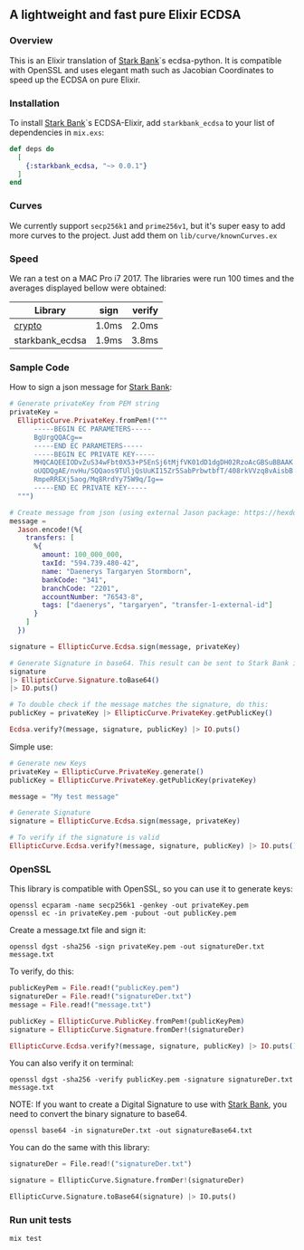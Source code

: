 ## A lightweight and fast pure Elixir ECDSA

### Overview

This is an Elixir translation of [Stark Bank]\`s ecdsa-python. It is compatible with OpenSSL and uses elegant math such as Jacobian Coordinates to speed up the ECDSA on pure Elixir.

### Installation

To install [Stark Bank]\`s ECDSA-Elixir, add `starkbank_ecdsa` to your list of dependencies in `mix.exs`:

```elixir
def deps do
  [
    {:starkbank_ecdsa, "~> 0.0.1"}
  ]
end
```

### Curves

We currently support `secp256k1` and `prime256v1`, but it's super easy to add more curves to the project. Just add them on `lib/curve/knownCurves.ex`

### Speed

We ran a test on a MAC Pro i7 2017. The libraries were run 100 times and the averages displayed bellow were obtained:

| Library            | sign          | verify  |
| ------------------ |:-------------:| -------:|
| [crypto]           |     1.0ms     |  2.0ms  |
| starkbank_ecdsa    |     1.9ms     |  3.8ms  |

### Sample Code

How to sign a json message for [Stark Bank]:

```elixir
# Generate privateKey from PEM string
privateKey =
  EllipticCurve.PrivateKey.fromPem!("""
      -----BEGIN EC PARAMETERS-----
      BgUrgQQACg==
      -----END EC PARAMETERS-----
      -----BEGIN EC PRIVATE KEY-----
      MHQCAQEEIODvZuS34wFbt0X53+P5EnSj6tMjfVK01dD1dgDH02RzoAcGBSuBBAAK
      oUQDQgAE/nvHu/SQQaos9TUljQsUuKI15Zr5SabPrbwtbfT/408rkVVzq8vAisbB
      RmpeRREXj5aog/Mq8RrdYy75W9q/Ig==
      -----END EC PRIVATE KEY-----
  """)

# Create message from json (using external Jason package: https://hexdocs.pm/jason/Jason.html)
message =
  Jason.encode!(%{
    transfers: [
      %{
        amount: 100_000_000,
        taxId: "594.739.480-42",
        name: "Daenerys Targaryen Stormborn",
        bankCode: "341",
        branchCode: "2201",
        accountNumber: "76543-8",
        tags: ["daenerys", "targaryen", "transfer-1-external-id"]
      }
    ]
  })

signature = EllipticCurve.Ecdsa.sign(message, privateKey)

# Generate Signature in base64. This result can be sent to Stark Bank in the request header as the Digital-Signature parameter.
signature
|> EllipticCurve.Signature.toBase64()
|> IO.puts()

# To double check if the message matches the signature, do this:
publicKey = privateKey |> EllipticCurve.PrivateKey.getPublicKey()

Ecdsa.verify?(message, signature, publicKey) |> IO.puts()
```

Simple use:

```elixir
# Generate new Keys
privateKey = EllipticCurve.PrivateKey.generate()
publicKey = EllipticCurve.PrivateKey.getPublicKey(privateKey)

message = "My test message"

# Generate Signature
signature = EllipticCurve.Ecdsa.sign(message, privateKey)

# To verify if the signature is valid
EllipticCurve.Ecdsa.verify?(message, signature, publicKey) |> IO.puts()
```

### OpenSSL

This library is compatible with OpenSSL, so you can use it to generate keys:

```
openssl ecparam -name secp256k1 -genkey -out privateKey.pem
openssl ec -in privateKey.pem -pubout -out publicKey.pem
```

Create a message.txt file and sign it:

```
openssl dgst -sha256 -sign privateKey.pem -out signatureDer.txt message.txt
```

To verify, do this:

```elixir
publicKeyPem = File.read!("publicKey.pem")
signatureDer = File.read!("signatureDer.txt")
message = File.read!("message.txt")

publicKey = EllipticCurve.PublicKey.fromPem!(publicKeyPem)
signature = EllipticCurve.Signature.fromDer!(signatureDer)

EllipticCurve.Ecdsa.verify?(message, signature, publicKey) |> IO.puts()
```

You can also verify it on terminal:

```
openssl dgst -sha256 -verify publicKey.pem -signature signatureDer.txt message.txt
```

NOTE: If you want to create a Digital Signature to use with [Stark Bank], you need to convert the binary signature to base64.

```
openssl base64 -in signatureDer.txt -out signatureBase64.txt
```

You can do the same with this library:
 
```python
signatureDer = File.read!("signatureDer.txt")

signature = EllipticCurve.Signature.fromDer!(signatureDer)

EllipticCurve.Signature.toBase64(signature) |> IO.puts()
```

### Run unit tests

```
mix test
```


[crypto]: https://elixir-lang.org/getting-started/erlang-libraries.html#the-crypto-module
[Stark Bank]: https://starkbank.com
